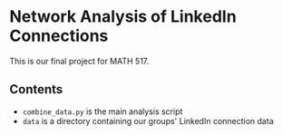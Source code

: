 # Network Analysis of LinkedIn Connections

This is our final project for MATH 517.

## Contents

* `combine_data.py` is the main analysis script
* `data` is a directory containing our groups' LinkedIn connection data
